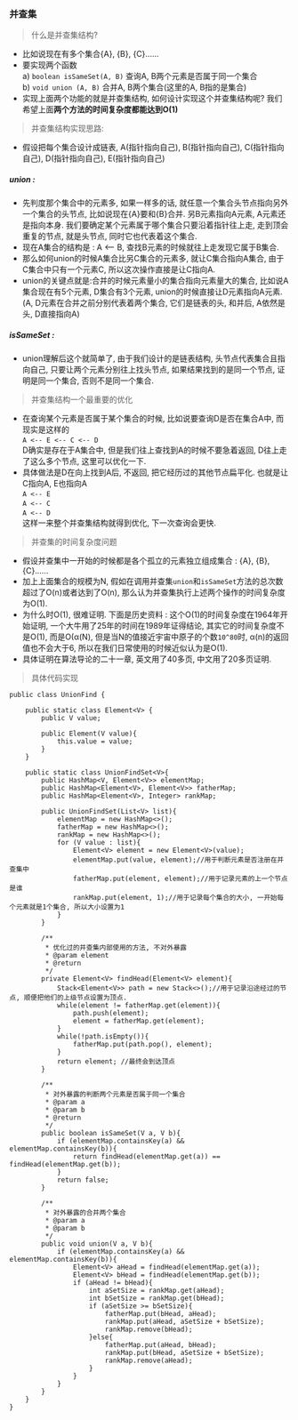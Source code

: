 ### 并查集
> 什么是并查集结构? 

- 比如说现在有多个集合{A}, {B}, {C}......
- 要实现两个函数  
a) `boolean isSameSet(A, B)` 查询A, B两个元素是否属于同一个集合  
b) `void union (A, B)`      合并A, B两个集合(这里的A, B指的是集合)
- 实现上面两个功能的就是并查集结构, 如何设计实现这个并查集结构呢? 我们希望上面**两个方法的时间复杂度都能达到O(1)**

> 并查集结构实现思路:

- 假设把每个集合设计成链表, A(指针指向自己), B(指针指向自己), C(指针指向自己), D(指针指向自己), E(指针指向自己)
##### union :
- 先判度那个集合中的元素多, 如果一样多的话, 就任意一个集合头节点指向另外一个集合的头节点, 比如说现在{A}要和{B}合并. 另B元素指向A元素, A元素还是指向本身. 我们要确定某个元素属于哪个集合只要沿着指针往上走, 走到顶会重复的节点, 就是头节点, 同时它也代表着这个集合. 
- 现在A集合的结构是 : A <-- B, 查找B元素的时候就往上走发现它属于B集合. 
- 那么如何union的时候A集合比另C集合的元素多, 就让C集合指向A集合, 由于C集合中只有一个元素C, 所以这次操作直接是让C指向A. 
- union的关键点就是:合并的时候元素量小的集合指向元素量大的集合, 比如说A集合现在有5个元素, D集合有3个元素, union的时候直接让D元素指向A元素. (A, D元素在合并之前分别代表着两个集合, 它们是链表的头, 和并后, A依然是头, D直接指向A)
##### isSameSet : 
- union理解后这个就简单了, 由于我们设计的是链表结构, 头节点代表集合且指向自己, 只要让两个元素分别往上找头节点, 如果结果找到的是同一个节点, 证明是同一个集合, 否则不是同一个集合. 
> 并查集结构一个最重要的优化
- 在查询某个元素是否属于某个集合的时候, 比如说要查询D是否在集合A中, 而现实是这样的  
`A <-- E <-- C <-- D`  
D确实是存在于A集合中, 但是我们往上查找到A的时候不要急着返回, D往上走了这么多个节点, 这里可以优化一下. 
- 具体做法是D在向上找到A后, 不返回, 把它经历过的其他节点扁平化. 也就是让C指向A, E也指向A  
`A <-- E`  
`A <-- C`  
`A <-- D`  
这样一来整个并查集结构就得到优化, 下一次查询会更快.

> 并查集的时间复杂度问题

- 假设并查集中一开始的时候都是各个孤立的元素独立组成集合 : {A}, {B}, {C}......
- 加上上面集合的规模为N, 假如在调用并查集`union`和`isSameSet`方法的总次数超过了O(n)或者达到了O(n), 那么认为并查集执行上述两个操作的时间复杂度为O(1). 
- 为什么时O(1), 很难证明. 下面是历史资料 : 这个O(1)的时间复杂度在1964年开始证明, 一个大牛用了25年的时间在1989年证得结论, 其实它的时间复杂度不是O(1), 而是O(α(N), 但是当N的值接近宇宙中原子的个数`10^80`时, α(n)的返回值也不会大于6, 所以在我们日常使用的时候近似认为是O(1).
- 具体证明在算法导论的二十一章, 英文用了40多页, 中文用了20多页证明. 

> 具体代码实现

```
public class UnionFind {

    public static class Element<V> {
        public V value;

        public Element(V value){
            this.value = value;
        }
    }

    public static class UnionFindSet<V>{
        public HashMap<V, Element<V>> elementMap;
        public HashMap<Element<V>, Element<V>> fatherMap;
        public HashMap<Element<V>, Integer> rankMap;

        public UnionFindSet(List<V> list){
            elementMap = new HashMap<>();
            fatherMap = new HashMap<>();
            rankMap = new HashMap<>();
            for (V value : list){
                Element<V> element = new Element<V>(value);
                elementMap.put(value, element);//用于判断元素是否注册在并查集中
                fatherMap.put(element, element);//用于记录元素的上一个节点是谁
                rankMap.put(element, 1);//用于记录每个集合的大小, 一开始每个元素就是1个集合, 所以大小设置为1
            }
        }

        /**
         * 优化过的并查集内部使用的方法, 不对外暴露
         * @param element
         * @return
         */
        private Element<V> findHead(Element<V> element){
            Stack<Element<V>> path = new Stack<>();//用于记录沿途经过的节点, 顺便把他们的上级节点设置为顶点.
            while(element != fatherMap.get(element)){
                path.push(element);
                element = fatherMap.get(element);
            }
            while(!path.isEmpty()){
                fatherMap.put(path.pop(), element);
            }
            return element; //最终会到达顶点
        }

        /**
         * 对外暴露的判断两个元素是否属于同一个集合
         * @param a
         * @param b
         * @return
         */
        public boolean isSameSet(V a, V b){
            if (elementMap.containsKey(a) && elementMap.containsKey(b)){
                return findHead(elementMap.get(a)) == findHead(elementMap.get(b));
            }
            return false;
        }

        /**
         * 对外暴露的合并两个集合
         * @param a
         * @param b
         */
        public void union(V a, V b){
            if (elementMap.containsKey(a) && elementMap.containsKey(b)){
                Element<V> aHead = findHead(elementMap.get(a));
                Element<V> bHead = findHead(elementMap.get(b));
                if (aHead != bHead){
                    int aSetSize = rankMap.get(aHead);
                    int bSetSize = rankMap.get(bHead);
                    if (aSetSize >= bSetSize){
                        fatherMap.put(bHead, aHead);
                        rankMap.put(aHead, aSetSize + bSetSize);
                        rankMap.remove(bHead);
                    }else{
                        fatherMap.put(aHead, bHead);
                        rankMap.put(bHead, aSetSize + bSetSize);
                        rankMap.remove(aHead);
                    }
                }
            }
        }
    }
}

```
